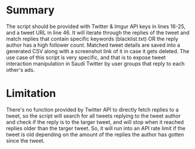 # Summary
The script should be provided with Twitter & Imgur API keys in lines 16-25, and a tweet URL in line 46.
It will iterate through the replies of the tweet and match replies that contain specific keywords (blacklist.txt) OR the reply author has a high follower count.
Matched tweet details are saved into a generated CSV along with a screenshot link of it in case it gets deleted.
The use case of this script is very specific, and that is to expose tweet interaction manipulation in Saudi Twitter by user groups that reply to each other's ads.
# Limitation
There's no function provided by Twitter API to directly fetch replies to a tweet, so the script will search for all tweets replying to the tweet author and check if the reply is to the targer tweet, and will stop when it reached replies older than the targer tweet. So, it will run into an API rate limit if the tweet is old depending on the amount of the replies the author has gotten since the tweet.
